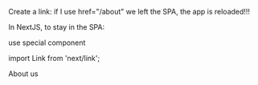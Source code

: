 Create a link:
if I use href="/about" we left the SPA, the app is reloaded!!!

In NextJS, to stay in the SPA:

use special component

import Link from 'next/link';

<Link href="/about">About us</Link>
